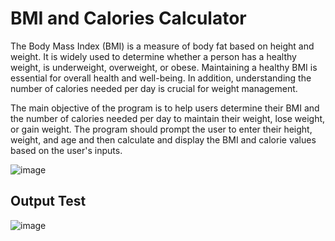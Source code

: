 # BMI and Calories Calculator
The Body Mass Index (BMI) is a measure of body fat based on height and weight. It is widely used to determine whether a person has a healthy weight, is underweight, overweight, or obese. Maintaining a healthy BMI is essential for overall health and well-being. In addition, understanding the number of calories needed per day is crucial for weight management.

The main objective of the program is to help users determine their BMI and the number of calories needed per day to maintain their weight, lose weight, or gain weight. The program should prompt the user to enter their height, weight, and age and then calculate and display the BMI and calorie values based on the user's inputs.

![image](https://github.com/FathyKhalid/BMIandCaloriesCalculator/assets/85445784/8ab7a77f-df98-4b51-bdf8-b79788319994)

## Output Test

![image](https://github.com/FathyKhalid/BMIandCaloriesCalculator/assets/85445784/a92143be-ab89-4b8b-afd3-d6e62623ca15)
